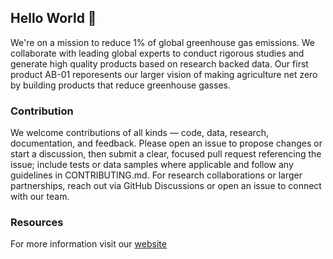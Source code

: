 ## Hello World 👋

We're on a mission to reduce 1% of global greenhouse gas emissions. We collaborate with leading global experts to conduct rigorous studies and generate high quality products based on research backed data. Our first product AB-01 reporesents our larger vision of making agriculture net zero by building products that reduce greenhouse gasses. 

### Contribution
We welcome contributions of all kinds — code, data, research, documentation, and feedback. Please open an issue to propose changes or start a discussion, then submit a clear, focused pull request referencing the issue; include tests or data samples where applicable and follow any guidelines in CONTRIBUTING.md. For research collaborations or larger partnerships, reach out via GitHub Discussions or open an issue to connect with our team.

### Resources
For more information visit our [website](https://www.agteria.com/)
